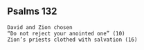 ## Psalms 132

```
David and Zion chosen
“Do not reject your anointed one” (10)
Zion’s priests clothed with salvation (16)
```

